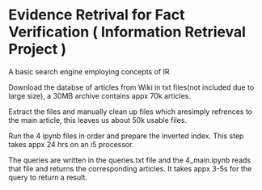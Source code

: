 # Evidence Retrival for Fact Verification ( Information Retrieval Project ) 
A basic search engine employing concepts of IR

Download the databse of articles from Wiki in txt files(not included due to large size), a 30MB archive contains appx 70k articles.

Extract the files and manually clean up files which aresimply refrences to the main article, this leaves us about 50k usable files.

Run the 4 ipynb files in order and prepare the inverted index. This step takes appx 24 hrs on an i5 processor.  

The queries are written in the queries.txt file and the 4_main.ipynb reads that file and returns the corresponding articles. It takes appx 3-5s for the query to return a result. 
